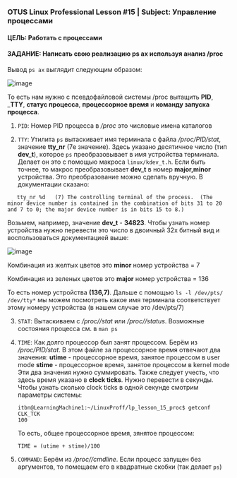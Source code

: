 ### OTUS Linux Professional Lesson #15 | Subject: Управление процессами

#### ЦЕЛЬ: Работать с процессами

#### ЗАДАНИЕ: Написать свою реализацию ps ax используя анализ /proc

Вывод `ps ax` выглядит следующим образом:

![image](https://github.com/bonyakevich-e/otus_lp_lesson_15_proc/assets/114911797/0c1ee8d2-2f90-4229-ac9d-f91c8a6e4549)

То есть нам нужно с псевдофайловой системы /proc вытащить __PID__, ___TTY__, __статус процесса__, __процессорное время__ и __команду запуска процесса__.

1. `PID`: Номер PID процесса в _/proc_ это числовые имена каталогов

2. `TTY`: Утилита `ps` вытаскивает имя терминала с файла _/proc/PID/stat_, значение __tty_nr__ (7е значение). Здесь указано десятичное число (тип __dev_t__), которое `ps` преобразовывает в имя устройства терминала. Делает он это с помощью макроса `linux/kdev_t.h`. Если быть точнее, то макрос преобразовывает __dev_t__ в номер __major,minor__ устройства.
Это преобразование можно сделать вручную. В документации сказано:
```
   tty_nr %d   (7) The controlling terminal of the process.  (The minor device number is contained in the combination of bits 31 to 20 and 7 to 0; the major device number is in bits 15 to 8.)
```
Возьмем, например, значение __dev_t__ - __34823__. Чтобы узнать номер устройства нужно перевести это число в двоичный 32х битный вид и воспользоваться документацией выше:

![image](https://github.com/bonyakevich-e/otus_lp_lesson_15_proc/assets/114911797/f64baa9a-570b-4cd9-90a7-472a2f2f7c0f)

Комбинация из желтых цветов это __minor__ номер устройства = 7

Комбинация из зеленых цветов это __major__ номер устройства = 136

То есть номер устройства __(136,7)__. Дальше с помощью `ls -l /dev/pts/ /dev/tty*` мы можем посмотреть какое имя терминала соответствует этому номеру устройства (в нашем случае это /dev/pts/7)

3. `STAT`: Вытаскиваем с _/proc/<pid>/stat_ или _/proc/<pid>/status_. Возможные состояния процесса см. в `man ps`

4. `TIME`: Как долго процессор был занят процессом. Берём из _/proc/PID/stat_. В этом файле за процессорное время отвечают два значения:
   __utime__ - процессорное время, занятое процессом в user mode
   __stime__ -  процессорное время, занятое процессом в kernel mode
   Эти два значения нужно суммировать. Также следует учесть, что здесь время указано в __clock ticks__. Нужно перевести в секунды. Чтобы узнать сколько clock ticks в одной секунде смотрим параметры системы:
   ```
   itbn@LearningMachine1:~/LinuxProff/lp_lesson_15_proc$ getconf CLK_TCK
   100
   ```
   То есть, общее процессорное время, зянятое процессом:
   ```
   TIME = (utime + stime)/100
   ```
6. `COMMAND`: Берём из _/proc/<pid>/cmdline_. Если процесс запущен без аргументов, то помещаем его в квадратные скобки (так делает `ps`)
